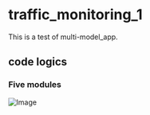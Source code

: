 # traffic_monitoring_1
This is a test of multi-model_app.

## code logics

### Five modules

![Image](https://github.com/lifang535/traffic_monitoring_1/app.png)

